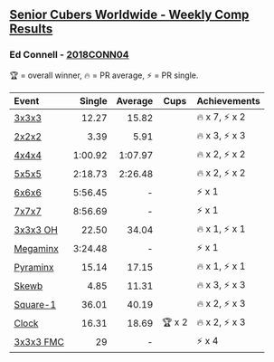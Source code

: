 <style>table {white-space: nowrap;}</style>

## [Senior Cubers Worldwide - Weekly Comp Results](/scw-comp/results/)
### Ed Connell - [2018CONN04](https://www.worldcubeassociation.org/persons/2018CONN04)

<span style="white-space: nowrap;">🏆 = overall winner</span>, <span style="white-space: nowrap;">🔥 = PR average</span>, <span style="white-space: nowrap;">⚡ = PR single</span>.

| Event | Single | Average | Cups | Achievements|
| :-- | --: | --: | :--: | :-- |
| [3x3x3](333.md) | 12.27 | 15.82 |  | 🔥 x 7, ⚡ x 2 |
| [2x2x2](222.md) | 3.39 | 5.91 |  | 🔥 x 3, ⚡ x 3 |
| [4x4x4](444.md) | 1:00.92 | 1:07.97 |  | 🔥 x 2, ⚡ x 2 |
| [5x5x5](555.md) | 2:18.73 | 2:26.48 |  | 🔥 x 2, ⚡ x 2 |
| [6x6x6](666.md) | 5:56.45 | - |  | ⚡ x 1 |
| [7x7x7](777.md) | 8:56.69 | - |  | ⚡ x 1 |
| [3x3x3 OH](333oh.md) | 22.50 | 34.04 |  | 🔥 x 1, ⚡ x 1 |
| [Megaminx](minx.md) | 3:24.48 | - |  | ⚡ x 1 |
| [Pyraminx](pyram.md) | 15.14 | 17.15 |  | 🔥 x 1, ⚡ x 1 |
| [Skewb](skewb.md) | 4.85 | 11.31 |  | 🔥 x 3, ⚡ x 3 |
| [Square-1](sq1.md) | 36.01 | 40.19 |  | 🔥 x 2, ⚡ x 3 |
| [Clock](clock.md) | 16.31 | 18.69 | 🏆 x 2 | 🔥 x 2, ⚡ x 3 |
| [3x3x3 FMC](333fm.md) | 29 | - |  | ⚡ x 4 |

<!-- Global site tag (gtag.js) - Google Analytics -->
<script async src="https://www.googletagmanager.com/gtag/js?id=UA-86348435-3"></script>
<script>window.dataLayer = window.dataLayer || []; function gtag() {dataLayer.push(arguments);} gtag('js', new Date()); gtag('config', 'UA-86348435-3');</script>
